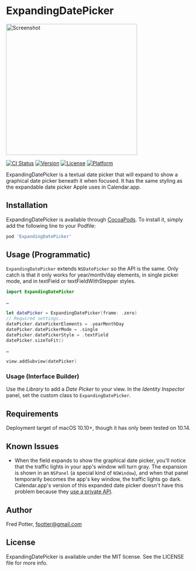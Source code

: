 # ExpandingDatePicker

<img src="https://github.com/fpotter/ExpandingDatePicker/blob/master/screenshot.gif?raw=true" alt="Screenshot" width="358"/>

[![CI Status](https://img.shields.io/travis/fpotter/ExpandingDatePicker.svg?style=flat)](https://travis-ci.org/fpotter/ExpandingDatePicker)
[![Version](https://img.shields.io/cocoapods/v/ExpandingDatePicker.svg?style=flat)](https://cocoapods.org/pods/ExpandingDatePicker)
[![License](https://img.shields.io/cocoapods/l/ExpandingDatePicker.svg?style=flat)](https://cocoapods.org/pods/ExpandingDatePicker)
[![Platform](https://img.shields.io/cocoapods/p/ExpandingDatePicker.svg?style=flat)](https://cocoapods.org/pods/ExpandingDatePicker)

ExpandingDatePicker is a textual date picker that will expand to show a
graphical date picker beneath it when focused.  It has the same styling
as the expandable date picker Apple uses in Calendar.app.

## Installation

ExpandingDatePicker is available through [CocoaPods](https://cocoapods.org). To install
it, simply add the following line to your Podfile:

```ruby
pod 'ExpandingDatePicker'
```

## Usage (Programmatic)

`ExpandingDatePicker` extends `NSDatePicker` so the API is the same.  Only catch is that it only works for year/month/day elements, in single picker mode, and in textField or textFieldWithStepper styles.

```swift
import ExpandingDatePicker

…

let datePicker = ExpandingDatePicker(frame: .zero)
// Required settings...
datePicker.datePickerElements = .yearMonthDay
datePicker.datePickerMode = .single
datePicker.datePickerStyle = .textField
datePicker.sizeToFit()

…

view.addSubview(datePicker)
```

### Usage (Interface Builder)

Use the _Library_ to add a _Date Picker_ to your view.  In the _Identity Inspector_ panel, set the custom class to `ExpandingDatePicker`.



## Requirements

Deployment target of macOS 10.10+, though it has only been tested on 10.14.

## Known Issues

* When the field expands to show the graphical date picker, you'll notice that the traffic lights in your app's window will turn gray.  The expansion is shown in an `NSPanel` (a special kind of `NSWindow`), and when that panel temporarily becomes the app's key window, the traffic lights go dark.  Calendar.app's version of this expanded date picker doesn't have this problem because they [use a private API](https://github.com/fpotter/ExpandingDatePicker/blob/e22f68cca110f6e9d009dbcb7c097d5b2e35021b/ExpandingDatePicker/Classes/ExpandingDatePicker.swift#L46).

## Author

Fred Potter, fpotter@gmail.com

## License

ExpandingDatePicker is available under the MIT license. See the LICENSE file for more info.
